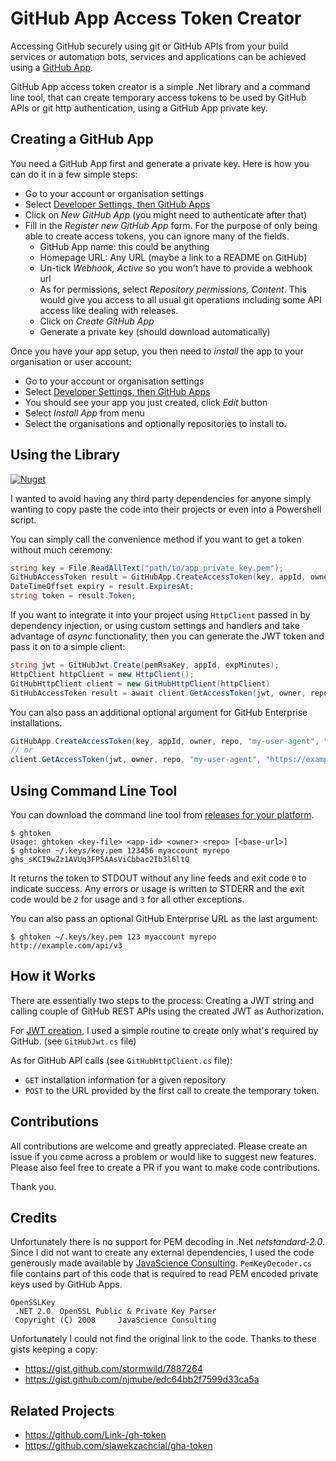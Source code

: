 # GitHub App Access Token Creator

Accessing GitHub securely using git or GitHub APIs from your build services or
automation bots, services and applications can be achieved using a [GitHub App][1].

GitHub App access token creator is a simple .Net library and a command line tool,
that can create temporary access tokens to be used by GitHub APIs or git http
authentication, using a GitHub App private key.

## Creating a GitHub App

You need a GitHub App first and generate a private key. Here is how you
can do it in a few simple steps:

* Go to your account or organisation settings
* Select [Developer Settings, then GitHub Apps][2]
* Click on *New GitHub App* (you might need to authenticate after that)
* Fill in the *Register new GitHub App* form.
  For the purpose of only being able to create access tokens, you can ignore
  many of the fields.
  * GitHub App name: this could be anything
  * Homepage URL: Any URL (maybe a link to a README on GitHub)
  * Un-tick *Webhook, Active* so you won't have to provide a webhook url
  * As for permissions, select *Repository permissions, Content*. This would
    give you access to all usual git operations including some API access like
    dealing with releases.
  * Click on *Create GitHub App*
  * Generate a private key (should download automatically)

Once you have your app setup, you then need to *install* the app to your
organisation or user account:

* Go to your account or organisation settings
* Select [Developer Settings, then GitHub Apps][2]
* You should see your app you just created, click *Edit* button
* Select *Install App* from menu
* Select the organisations and optionally repositories to install to.

## Using the Library
[![Nuget](https://img.shields.io/nuget/v/GitHubAppToken)](https://www.nuget.org/packages/GitHubAppToken/)

I wanted to avoid having any third party dependencies for anyone simply wanting to
copy paste the code into their projects or even into a Powershell script.

You can simply call the convenience method if you want to get a token
without much ceremony:
```csharp
string key = File.ReadAllText("path/to/app_private_key.pem");
GitHubAccessToken result = GitHubApp.CreateAccessToken(key, appId, owner, repo, "my-user-agent");
DateTimeOffset expiry = result.ExpiresAt;
string token = result.Token;
```

If you want to integrate it into your project using `HttpClient` passed in
by dependency injection, or using custom settings and handlers and take 
advantage of *async* functionality, then you can generate the JWT token
and pass it on to a simple client:
```csharp
string jwt = GitHubJwt.Create(pemRsaKey, appId, expMinutes);    
HttpClient httpClient = new HttpClient();
GitHubHttpClient client = new GitHubHttpClient(httpClient)
GitHubAccessToken result = await client.GetAccessToken(jwt, owner, repo, "my-user-agent");
```

You can also pass an additional optional argument for GitHub Enterprise installations.
```csharp
GitHubApp.CreateAccessToken(key, appId, owner, repo, "my-user-agent", "https://example.com/api/v3");
// or
client.GetAccessToken(jwt, owner, repo, "my-user-agent", "https://example.com/api/v3");
```

## Using Command Line Tool
You can download the command line tool from [releases for your platform][3].
```shell
$ ghtoken
Usage: ghtoken <key-file> <app-id> <owner> <repo> [<base-url>]
$ ghtoken ~/.keys/key.pem 123456 myaccount myrepo
ghs_sKCI9wZz1AVUq3FP5AAsViCbbac2Ib3l6ltQ
```
It returns the token to STDOUT without any line feeds and exit code `0` to
indicate success. Any errors or usage is written to STDERR and the exit code
would be `2` for usage and `3` for all other exceptions.

You can also pass an optional GitHub Enterprise URL as the last argument:
```shell
$ ghtoken ~/.keys/key.pem 123 myaccount myrepo http://example.com/api/v3
```

## How it Works

There are essentially two steps to the process: Creating a JWT string and
calling couple of GitHub REST APIs using the created JWT as Authorization.

For [JWT creation][4], I used a simple routine to create only what's required
by GitHub. (see `GitHubJwt.cs` file)

As for GitHub API calls (see `GitHubHttpClient.cs` file):
* `GET` installation information for a given repository
* `POST` to the URL provided by the first call to create the temporary token.

## Contributions

All contributions are welcome and greatly appreciated. Please create an
issue if you come across a problem or would like to suggest new features.
Please also feel free to create a PR if you want to make code contributions.

Thank you.

## Credits

Unfortunately there is no support for PEM decoding in .Net *netstandard-2.0*.
Since I did not want to create any external dependencies, I used the code
generously made available by [JavaScience Consulting](https://www.jensign.com).
`PemKeyDecoder.cs` file contains part of this code that is required to read
PEM encoded private keys used by GitHub Apps.
```
OpenSSLKey
 .NET 2.0  OpenSSL Public & Private Key Parser
 Copyright (C) 2008  	JavaScience Consulting
```
Unfortunately I could not find the original link to the code.
Thanks to these gists keeping a copy:
* https://gist.github.com/stormwild/7887264
* https://gist.github.com/njmube/edc64bb2f7599d33ca5a

## Related Projects
* https://github.com/Link-/gh-token
* https://github.com/slawekzachcial/gha-token

[1]: https://docs.github.com/en/developers/apps/getting-started-with-apps/about-apps
[2]: https://github.com/settings/apps
[3]: https://github.com/mtmk/GitHubAppToken/releases
[4]: https://jwt.io/introduction

